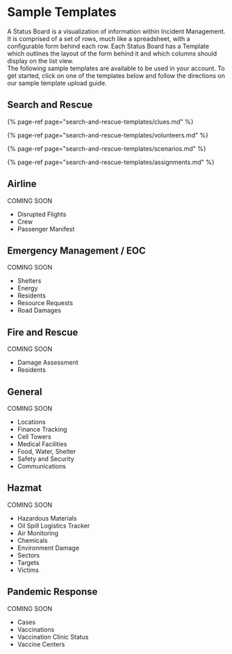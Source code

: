 # Sample Templates



A Status Board is a visualization of information within Incident Management. It is comprised of a set of rows, much like a spreadsheet, with a configurable form behind each row. Each Status Board has a Template which outlines the layout of the form behind it and which columns should display on the list view.  
The following sample templates are available to be used in your account. To get started, click on one of the templates below and follow the directions on our sample template upload guide. 

## Search and Rescue

{% page-ref page="search-and-rescue-templates/clues.md" %}

{% page-ref page="search-and-rescue-templates/volunteers.md" %}

{% page-ref page="search-and-rescue-templates/scenarios.md" %}

{% page-ref page="search-and-rescue-templates/assignments.md" %}

## Airline

COMING SOON

* Disrupted Flights
* Crew
* Passenger Manifest

## Emergency Management / EOC

COMING SOON

* Shelters
* Energy
* Residents
* Resource Requests
* Road Damages

## Fire and Rescue

COMING SOON

* Damage Assessment
* Residents

## General

COMING SOON

* Locations
* Finance Tracking
* Cell Towers
* Medical Facilities
* Food, Water, Shelter
* Safety and Security
* Communications

## Hazmat

COMING SOON

* Hazardous Materials
* Oil Spill Logistics Tracker
* Air Monitoring
* Chemicals
* Environment Damage
* Sectors
* Targets
* Victims

## Pandemic Response

COMING SOON

* Cases
* Vaccinations
* Vaccination Clinic Status
* Vaccine Centers

## 

